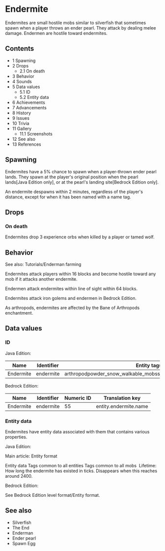 # Endermite
Endermites are small hostile mobs similar to silverfish that sometimes spawn when a player throws an ender pearl. They attack by dealing melee damage. Endermen are hostile toward endermites.

## Contents
- 1 Spawning
- 2 Drops
	- 2.1 On death
- 3 Behavior
- 4 Sounds
- 5 Data values
	- 5.1 ID
	- 5.2 Entity data
- 6 Achievements
- 7 Advancements
- 8 History
- 9 Issues
- 10 Trivia
- 11 Gallery
	- 11.1 Screenshots
- 12 See also
- 13 References

## Spawning
Endermites have a 5% chance to spawn when a player-thrown ender pearl lands. They spawn at the player's original position when the pearl lands‌[Java Edition  only], or at the pearl's landing site‌[Bedrock Edition  only].

An endermite despawns within 2 minutes, regardless of the player's distance, except for when it has been named with a name tag.

## Drops
### On death
Endermites drop 3 experience orbs when killed by a player or tamed wolf.

## Behavior
See also: Tutorials/Enderman farming

Endermites attack players within 16 blocks and become hostile toward any mob if it attacks another endermite.

Endermen attack endermites within line of sight within 64 blocks.

Endermites attack iron golems and endermen in Bedrock Edition.

As arthropods, endermites are affected by the Bane of Arthropods enchantment.

## Data values
### ID
Java Edition:

| Name      | Identifier | Entity tags                                                       | Translation key            |
|-----------|------------|-------------------------------------------------------------------|----------------------------|
| Endermite | endermite  | arthropodpowder_snow_walkable_mobssensitive_to_bane_of_arthropods | entity.minecraft.endermite |

Bedrock Edition:

| Name      | Identifier | Numeric ID | Translation key       |
|-----------|------------|------------|-----------------------|
| Endermite | endermite  | 55         | entity.endermite.name |

### Entity data
Endermites have entity data associated with them that contains various properties.

Java Edition:

Main article: Entity format

 Entity data
Tags common to all entities
Tags common to all mobs
 Lifetime: How long the endermite has existed in ticks. Disappears when this reaches around 2400.

Bedrock Edition:

See Bedrock Edition level format/Entity format.
## See also
- Silverfish
- The End
- Enderman
- Ender pearl
- Spawn Egg

